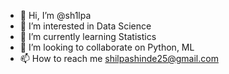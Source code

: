 - 👋 Hi, I’m @sh1lpa
- 👀 I’m interested in Data Science 
- 🌱 I’m currently learning Statistics
- 💞️ I’m looking to collaborate on Python, ML
- 📫 How to reach me shilpashinde25@gmail.com

<!---
sh1lpa/sh1lpa is a ✨ special ✨ repository because its `README.md` (this file) appears on your GitHub profile.
You can click the Preview link to take a look at your changes.
--->
